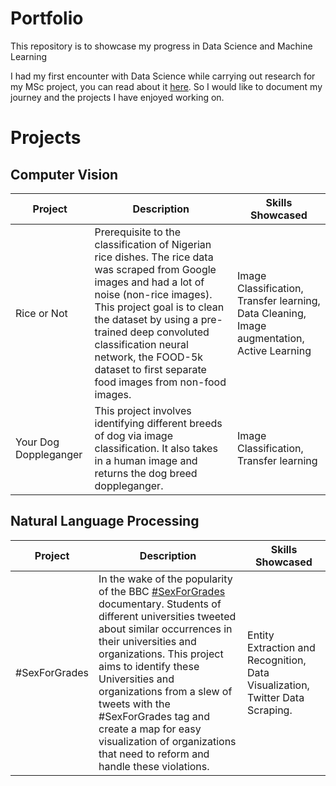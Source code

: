 # Portfolio
This repository is to showcase my progress in Data Science and Machine Learning

I had my first encounter with Data Science while carrying out research for my MSc project, you can read about it [here](https://medium.com/@s.sinimgba/when-curiosity-is-not-enough-db18b0ce1473). So I would like to document my journey and the projects I have enjoyed working on.

# Projects

## Computer Vision
| Project               | Description                                                                                                                                                                                                                                                                                                                                  | Skills Showcased                                                                             |
|-----------------------|----------------------------------------------------------------------------------------------------------------------------------------------------------------------------------------------------------------------------------------------------------------------------------------------------------------------------------------------|----------------------------------------------------------------------------------------------|
| Rice or Not           | Prerequisite to the classification of Nigerian rice dishes.  The rice data was scraped from Google images and had a lot of noise (non-rice images). This project goal is to clean the dataset by using a pre-trained deep convoluted  classification neural network, the FOOD-5k dataset to first separate food images from non-food images. | Image Classification, Transfer learning, Data Cleaning,  Image augmentation, Active Learning |
| Your Dog Doppleganger | This project involves identifying different breeds of dog via image classification. It also takes in a human image and returns the dog breed doppleganger.                                                                                                                                                                                                                                                        | Image Classification, Transfer learning                                                      |


## Natural Language Processing
| Project       | Description                                                                                                                                                                                                                                                                                                                                                                                                                                                                      | Skills Showcased                                                              |
|---------------|----------------------------------------------------------------------------------------------------------------------------------------------------------------------------------------------------------------------------------------------------------------------------------------------------------------------------------------------------------------------------------------------------------------------------------------------------------------------------------|-------------------------------------------------------------------------------|
| #SexForGrades | In the wake of the popularity of the BBC [#SexForGrades](https://twitter.com/search?q=%23SexForGrades&src=typed_query) documentary. Students of different universities tweeted about similar occurrences in their universities and organizations. This project aims to identify these Universities and organizations from a slew of tweets with the #SexForGrades tag and create a map for  easy visualization of organizations that need to reform and handle these violations. | Entity Extraction and Recognition, Data Visualization, Twitter Data Scraping.|
